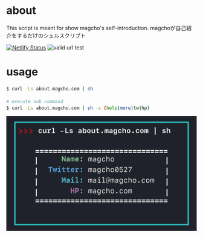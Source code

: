 # about

This script is meant for show magcho's self-introduction.
magchoが自己紹介をするだけのシェルスクリプト

[![Netlify Status](https://api.netlify.com/api/v1/badges/eb4d1c02-fe8d-4eb6-926a-42581d6b7f32/deploy-status)](https://app.netlify.com/sites/about-magcho/deploys)
![valid url test](https://github.com/magcho/about/workflows/valid%20url%20test/badge.svg?branch=master&event=schedule)


# usage

```bash
$ curl -Ls about.magcho.com | sh

# execute sub command
$ curl -Ls about.magcho.com | sh -s (help|more|tw|hp)
```

![idcard-image](./id.png ) 
